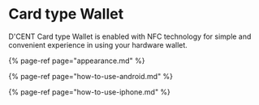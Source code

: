 # Card type Wallet

D'CENT Card type Wallet is enabled with NFC technology for simple and convenient experience in using your hardware wallet.

{% page-ref page="appearance.md" %}

{% page-ref page="how-to-use-android.md" %}

{% page-ref page="how-to-use-iphone.md" %}



